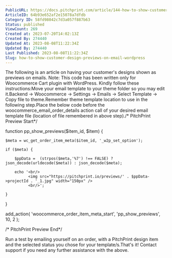 ```yaml
---
PublicURL: https://docs.pitchprint.com/article/144-how-to-show-customer-design-previews-on-email-wordpress
ArticleID: 64b93e652af2e15078a7dfdb
Category ID: 58fd98042c7d3a057f887b63
Status: published
ViewCount: 269
Created at: 2023-07-20T14:02:13Z
Created By: 274440
Updated At: 2023-08-08T11:22:34Z
Updated By: 274440
Last Published: 2023-08-08T11:22:34Z
Slug: how-to-show-customer-design-previews-on-email-wordpress
---
```

The following is an article on having your customer's designs shown as previews on emails.
 Note: This code has been written only for Woocommerce Cart plugin with WordPress.
Kindly follow these instructions:Move your email template to your theme folder so you may edit it.Backend -> Woocommerce -> Settings -> Emails -> Select Template -> Copy file to theme.Remember theme template location to use in the following step.Place the below code before the woocommerce_email_order_details action call of your desired email template file (location of file remembered in above step)./* PitchPrint Preview Start*/

function pp_show_previews($item_id, $item) {

    $meta = wc_get_order_item_meta($item_id, '_w2p_set_option');

    if ($meta) {

        $ppData =  (strpos($meta,'%7') !== FALSE) ? json_decode(urldecode($meta)) : json_decode($meta);

        echo '<br/>
              <img src="https://pitchprint.io/previews/' . $ppData->projectId . '_1.jpg" width="150px" />
              <br/>';

    }

}

add_action( 'woocommerce_order_item_meta_start', 'pp_show_previews', 10, 2 );

/* PitchPrint Preview End*/

Run a test by emailing yourself on an order, with a PitchPrint design item and the selected status you chose for your template/s.That's it! Contact support if you need any further assistance with the above.